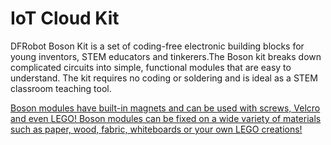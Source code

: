 # IoT Cloud Kit
DFRobot Boson Kit is a set of coding-free electronic building blocks for young inventors, STEM educators and tinkerers.The Boson kit breaks down complicated circuits into simple, functional modules that are easy to understand. The kit requires no coding or soldering and is ideal as a STEM classroom teaching tool.

[Boson modules have built-in magnets and can be used with screws, Velcro and even LEGO! Boson modules can be fixed on a wide variety of materials such as paper, wood, fabric, whiteboards or your own LEGO creations!](https://wiki.dfrobot.com.cn/BOSON_%E6%A8%A1%E5%9D%97%E7%BB%B4%E5%BA%93)
